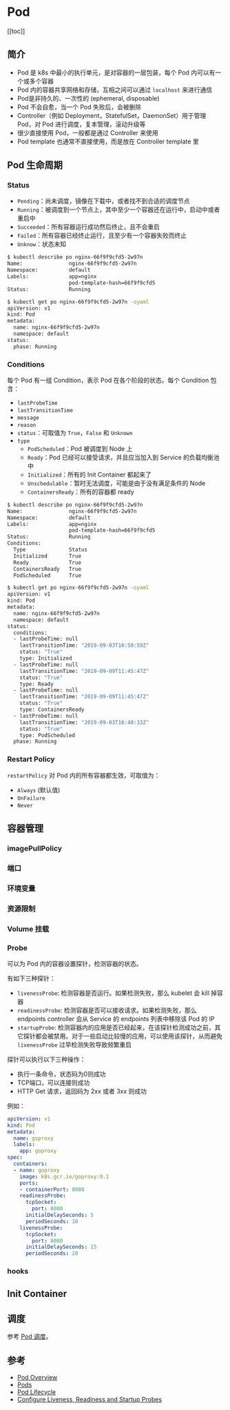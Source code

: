 # Pod

[[toc]]

## 简介

- Pod 是 k8s 中最小的执行单元，是对容器的一层包装，每个 Pod 内可以有一个或多个容器
- Pod 内的容器共享网络和存储，互相之间可以通过 `localhost` 来进行通信
- Pod是非持久的、一次性的 (ephemeral, disposable)
- Pod 不会自愈，当一个 Pod 失败后，会被删除
- Controller（例如 Deployment，StatefulSet，DaemonSet）用于管理 Pod，对 Pod 进行调度，复本管理，滚动升级等
- 很少直接使用 Pod，一般都是通过 Controller 来使用
- Pod template 也通常不直接使用，而是放在 Controller template 里

## Pod 生命周期

### Status

- `Pending`：尚未调度，镜像在下载中，或者找不到合适的调度节点
- `Running`：被调度到一个节点上，其中至少一个容器还在运行中，启动中或者重启中
- `Succeeded`：所有容器运行成功然后终止，且不会重启
- `Failed`：所有容器已经终止运行，且至少有一个容器失败而终止
- `Unknow`：状态未知

```bash
$ kubectl describe po nginx-66f9f9cfd5-2w97n
Name:               nginx-66f9f9cfd5-2w97n
Namespace:          default
Labels:             app=nginx
                    pod-template-hash=66f9f9cfd5
Status:             Running

$ kubectl get po nginx-66f9f9cfd5-2w97n -oyaml
apiVersion: v1
kind: Pod
metadata:
  name: nginx-66f9f9cfd5-2w97n
  namespace: default
status:
  phase: Running
```

### Conditions

每个 Pod 有一组 Condition，表示 Pod 在各个阶段的状态。每个 Condition 包含：

- `lastProbeTime`
- `lastTransitionTime`
- `message`
- `reason`
- `status`：可取值为 `True`，`False` 和 `Unknown`
- `type`
  - `PodScheduled`：Pod 被调度到 Node 上
  - `Ready`：Pod 已经可以接受请求，并且应当加入到 Service 的负载均衡池中
  - `Initialized`：所有的 Init Container 都起来了
  - `Unschedulable`：暂时无法调度，可能是由于没有满足条件的 Node
  - `ContainersReady`：所有的容器都 ready

```bash
$ kubectl describe po nginx-66f9f9cfd5-2w97n
Name:               nginx-66f9f9cfd5-2w97n
Namespace:          default
Labels:             app=nginx
                    pod-template-hash=66f9f9cfd5
Status:             Running
Conditions:
  Type              Status
  Initialized       True
  Ready             True
  ContainersReady   True
  PodScheduled      True

$ kubectl get po nginx-66f9f9cfd5-2w97n -oyaml
apiVersion: v1
kind: Pod
metadata:
  name: nginx-66f9f9cfd5-2w97n
  namespace: default
status:
  conditions:
  - lastProbeTime: null
    lastTransitionTime: "2019-09-03T16:50:59Z"
    status: "True"
    type: Initialized
  - lastProbeTime: null
    lastTransitionTime: "2019-09-09T11:45:47Z"
    status: "True"
    type: Ready
  - lastProbeTime: null
    lastTransitionTime: "2019-09-09T11:45:47Z"
    status: "True"
    type: ContainersReady
  - lastProbeTime: null
    lastTransitionTime: "2019-09-03T16:48:33Z"
    status: "True"
    type: PodScheduled
  phase: Running
```

### Restart Policy

`restartPolicy` 对 Pod 内的所有容器都生效，可取值为：

- `Always` (默认值)
- `OnFailure`
- `Never`

## 容器管理

### imagePullPolicy

### 端口

### 环境变量

### 资源限制

### Volume 挂载

### Probe

可以为 Pod 内的容器设置探针，检测容器的状态。

有如下三种探针：

- `livenessProbe`: 检测容器是否运行。如果检测失败，那么 kubelet 会 kill 掉容器
- `readinessProbe`: 检测容器是否可以接收请求。如果检测失败，那么 endpoints controller 会从 Service 的 endpoints 列表中移除该 Pod 的 IP
- `startupProbe`: 检测容器内的应用是否已经起来，在该探针检测成功之前，其它探针都会被禁用。对于一些启动比较慢的应用，可以使用该探针，从而避免 `livenessProbe` 过早检测失败导致频繁重启

探针可以执行以下三种操作：

- 执行一条命令，状态码为0则成功
- TCP端口，可以连接则成功
- HTTP Get 请求，返回码为 2xx 或者 3xx 则成功

例如：

```yaml
apiVersion: v1
kind: Pod
metadata:
  name: goproxy
  labels:
    app: goproxy
spec:
  containers:
  - name: goproxy
    image: k8s.gcr.io/goproxy:0.1
    ports:
    - containerPort: 8080
    readinessProbe:
      tcpSocket:
        port: 8080
      initialDelaySeconds: 5
      periodSeconds: 10
    livenessProbe:
      tcpSocket:
        port: 8080
      initialDelaySeconds: 15
      periodSeconds: 20
```

### hooks

## Init Container

## 调度

参考 [Pod 调度](../guides/pod-schedule.md)。

## 参考

- [Pod Overview](https://kubernetes.io/docs/concepts/workloads/pods/)
- [Pods](https://kubernetes.io/docs/concepts/workloads/pods/pod/)
- [Pod Lifecycle](https://kubernetes.io/docs/concepts/workloads/pods/pod-lifecycle/)
- [Configure Liveness, Readiness and Startup Probes](https://kubernetes.io/docs/tasks/configure-pod-container/configure-liveness-readiness-startup-probes/)